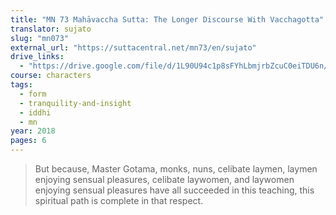 ```yaml
---
title: "MN 73 Mahāvaccha Sutta: The Longer Discourse With Vacchagotta"
translator: sujato
slug: "mn073"
external_url: "https://suttacentral.net/mn73/en/sujato"
drive_links:
  - "https://drive.google.com/file/d/1L90U94c1p8sFYhLbmjrbZcuC0eiTDU6n/view?usp=drivesdk"
course: characters
tags:
  - form
  - tranquility-and-insight
  - iddhi
  - mn
year: 2018
pages: 6
---
```


> But because, Master Gotama, monks, nuns, celibate laymen, laymen enjoying sensual pleasures, celibate laywomen, and laywomen enjoying sensual pleasures have all succeeded in this teaching, this spiritual path is complete in that respect.
